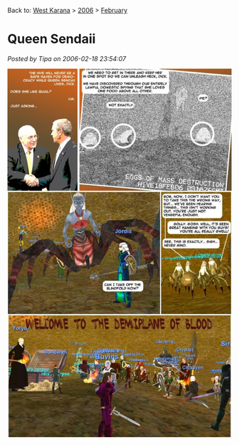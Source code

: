 Back to: [West Karana](/posts/westkarana.md) > [2006](/posts/2006/westkarana.md) > [February](./westkarana.md)
# Queen Sendaii

*Posted by Tipa on 2006-02-18 23:54:07*

[![](../../../uploads/2009/01/2006-02-18-queen-sendaii.jpg "2006-02-18-queen-sendaii")](../../../uploads/2009/01/2006-02-18-queen-sendaii.jpg)

